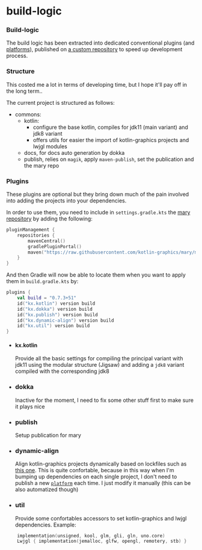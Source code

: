 # build-logic

### Build-logic

The build logic has been extracted into dedicated conventional plugins (and [platforms](https://github.com/kotlin-graphics/platforms)), 
published on [a custom repository](https://github.com/kotlin-graphics/mary) to speed up development process.

### Structure

This costed me a lot in terms of developing time, but I hope it'll pay off in the long term..

The current project is structured as follows:
- commons:
    - kotlin: 
      - configure the base kotlin, compiles for jdk11 (main variant) and jdk8 variant
      - offers utils for easier the import of kotlin-graphics projects and lwjgl modules
    - docs, for docs auto generation by dokka
    - publish, relies on `magik`, apply `maven-publish`, set the publication and the mary repo

### Plugins

These plugins are optional but they bring down much of the pain involved into adding the projects into your dependencies.

In order to use them, you need to include in `settings.gradle.kts` the [mary repository](https://github.com/kotlin-graphics/mary) by adding the following:

```kotlin
pluginManagement {
    repositories {
        mavenCentral()
        gradlePluginPortal()
        maven("https://raw.githubusercontent.com/kotlin-graphics/mary/master")
    }
}
```

And then Gradle will now be able to locate them when you want to apply them in `build.gradle.kts` by:

```kotlin
plugins {
    val build = "0.7.3+51"
    id("kx.kotlin") version build
    id("kx.dokka") version build
    id("kx.publish") version build
    id("kx.dynamic-align") version build
    id("kx.util") version build
}
```

- #### kx.kotlin
    Provide all the basic settings for compiling the principal variant with jdk11 using the modular structure (Jigsaw) and adding a `jdk8` variant compiled with the corresponding jdk8
- ### dokka
    Inactive for the moment, I need to fix some other stuff first to make sure it plays nice
- ### publish
    Setup publication for mary
- ### dynamic-align
    Align kotlin-graphics projects dynamically based on lockfiles such as [this one](https://github.com/kotlin-graphics/mary/blob/master/kotlin/graphics/platform-source/0.3.3+24/platform-source-0.3.3+24-lockfile.txt). This is quite confortable, because in this way when I'm bumping up dependencies on each single project, I don't need to publish a new [`platform`](https://github.com/kotlin-graphics/platforms) each time. I just modify it manually (this can be also automatized though)
- ### util
    Provide some confortables accessors to set kotlin-graphics and lwjgl dependencies. Example:
```kotlin
    implementation(unsigned, kool, glm, gli, gln, uno.core)
    Lwjgl { implementation(jemalloc, glfw, opengl, remotery, stb) }
```


